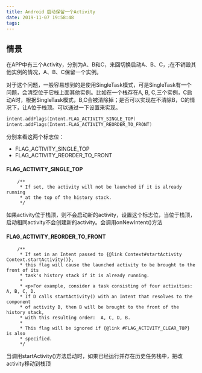```yaml
---
title: Android 启动保留一个Activity
date: 2019-11-07 19:58:48
tags:
---
```

## 情景
在APP中有三个Activity，分别为A、B和C，来回切换启动A、B、C，;在不销毁其他实例的情况，A、B、C保留一个实例。

对于这个问题，一般容易想到的是使用SingleTask模式，可是SingleTask有一个问题，会清空位于它栈上面其他实例。比如在一个栈存在A, B, C,三个实例，C启动A时，根据SingleTask模式，B,C会被清除掉；是否可以实现在不清除B，C的情况下，让A位于栈顶。可以通过一下设置来实现。
<!-- more -->
```kotlin
intent.addFlags(Intent.FLAG_ACTIVITY_SINGLE_TOP)
intent.addFlags(Intent.FLAG_ACTIVITY_REORDER_TO_FRONT)
```
分别来看这两个标志位：
- FLAG_ACTIVITY_SINGLE_TOP
- FLAG_ACTIVITY_REORDER_TO_FRONT

#### FLAG_ACTIVITY_SINGLE_TOP
```
    /**
     * If set, the activity will not be launched if it is already running
     * at the top of the history stack.
     */
```
如果activity位于栈顶，则不会启动新的activity，设置这个标志位，当位于栈顶，启动相同activity不会创建新的activity。会调用onNewIntent()方法

#### FLAG_ACTIVITY_REORDER_TO_FRONT
```
    /**
     * If set in an Intent passed to {@link Context#startActivity Context.startActivity()},
     * this flag will cause the launched activity to be brought to the front of its
     * task's history stack if it is already running.
     *
     * <p>For example, consider a task consisting of four activities: A, B, C, D.
     * If D calls startActivity() with an Intent that resolves to the component
     * of activity B, then B will be brought to the front of the history stack,
     * with this resulting order:  A, C, D, B.
     *
     * This flag will be ignored if {@link #FLAG_ACTIVITY_CLEAR_TOP} is also
     * specified.
     */
```
当调用startActivity()方法启动时，如果已经运行并存在历史任务栈中，把改activity移动到栈顶

